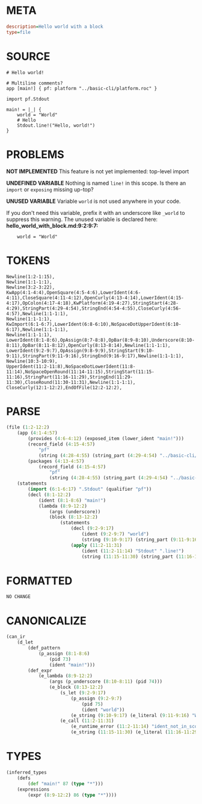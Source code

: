 # META
~~~ini
description=Hello world with a block
type=file
~~~
# SOURCE
~~~roc
# Hello world!

# Multiline comments?
app [main!] { pf: platform "../basic-cli/platform.roc" }

import pf.Stdout

main! = |_| {
	world = "World"
	# Hello
	Stdout.line!("Hello, world!")
}
~~~
# PROBLEMS
**NOT IMPLEMENTED**
This feature is not yet implemented: top-level import

**UNDEFINED VARIABLE**
Nothing is named `line!` in this scope.
Is there an `import` or `exposing` missing up-top?

**UNUSED VARIABLE**
Variable ``world`` is not used anywhere in your code.

If you don't need this variable, prefix it with an underscore like `_world` to suppress this warning.
The unused variable is declared here:
**hello_world_with_block.md:9:2:9:7:**
```roc
	world = "World"
```


# TOKENS
~~~zig
Newline(1:2-1:15),
Newline(1:1-1:1),
Newline(3:2-3:22),
KwApp(4:1-4:4),OpenSquare(4:5-4:6),LowerIdent(4:6-4:11),CloseSquare(4:11-4:12),OpenCurly(4:13-4:14),LowerIdent(4:15-4:17),OpColon(4:17-4:18),KwPlatform(4:19-4:27),StringStart(4:28-4:29),StringPart(4:29-4:54),StringEnd(4:54-4:55),CloseCurly(4:56-4:57),Newline(1:1-1:1),
Newline(1:1-1:1),
KwImport(6:1-6:7),LowerIdent(6:8-6:10),NoSpaceDotUpperIdent(6:10-6:17),Newline(1:1-1:1),
Newline(1:1-1:1),
LowerIdent(8:1-8:6),OpAssign(8:7-8:8),OpBar(8:9-8:10),Underscore(8:10-8:11),OpBar(8:11-8:12),OpenCurly(8:13-8:14),Newline(1:1-1:1),
LowerIdent(9:2-9:7),OpAssign(9:8-9:9),StringStart(9:10-9:11),StringPart(9:11-9:16),StringEnd(9:16-9:17),Newline(1:1-1:1),
Newline(10:3-10:9),
UpperIdent(11:2-11:8),NoSpaceDotLowerIdent(11:8-11:14),NoSpaceOpenRound(11:14-11:15),StringStart(11:15-11:16),StringPart(11:16-11:29),StringEnd(11:29-11:30),CloseRound(11:30-11:31),Newline(1:1-1:1),
CloseCurly(12:1-12:2),EndOfFile(12:2-12:2),
~~~
# PARSE
~~~clojure
(file (1:2-12:2)
	(app (4:1-4:57)
		(provides (4:6-4:12) (exposed_item (lower_ident "main!")))
		(record_field (4:15-4:57)
			"pf"
			(string (4:28-4:55) (string_part (4:29-4:54) "../basic-cli/platform.roc")))
		(packages (4:13-4:57)
			(record_field (4:15-4:57)
				"pf"
				(string (4:28-4:55) (string_part (4:29-4:54) "../basic-cli/platform.roc")))))
	(statements
		(import (6:1-6:17) ".Stdout" (qualifier "pf"))
		(decl (8:1-12:2)
			(ident (8:1-8:6) "main!")
			(lambda (8:9-12:2)
				(args (underscore))
				(block (8:13-12:2)
					(statements
						(decl (9:2-9:17)
							(ident (9:2-9:7) "world")
							(string (9:10-9:17) (string_part (9:11-9:16) "World")))
						(apply (11:2-11:31)
							(ident (11:2-11:14) "Stdout" ".line!")
							(string (11:15-11:30) (string_part (11:16-11:29) "Hello, world!")))))))))
~~~
# FORMATTED
~~~roc
NO CHANGE
~~~
# CANONICALIZE
~~~clojure
(can_ir
	(d_let
		(def_pattern
			(p_assign (8:1-8:6)
				(pid 73)
				(ident "main!")))
		(def_expr
			(e_lambda (8:9-12:2)
				(args (p_underscore (8:10-8:11) (pid 74)))
				(e_block (8:13-12:2)
					(s_let (9:2-9:17)
						(p_assign (9:2-9:7)
							(pid 75)
							(ident "world"))
						(e_string (9:10-9:17) (e_literal (9:11-9:16) "World")))
					(e_call (11:2-11:31)
						(e_runtime_error (11:2-11:14) "ident_not_in_scope")
						(e_string (11:15-11:30) (e_literal (11:16-11:29) "Hello, world!"))))))))
~~~
# TYPES
~~~clojure
(inferred_types
	(defs
		(def "main!" 87 (type "*")))
	(expressions
		(expr (8:9-12:2) 86 (type "*"))))
~~~